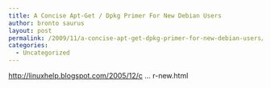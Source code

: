 ```yaml
---
title: A Concise Apt-Get / Dpkg Primer For New Debian Users
author: bronto saurus
layout: post
permalink: /2009/11/a-concise-apt-get-dpkg-primer-for-new-debian-users/
categories:
  - Uncategorized
---
```

<a href="http://linuxhelp.blogspot.com/2005/12/concise-apt-get-dpkg-primer-for-new.html" target="_blank" >http://linuxhelp.blogspot.com/2005/12/c &#8230; r-new.html</a>